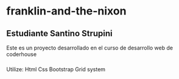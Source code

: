 # franklin-and-the-nixon
## Estudiante Santino Strupini 
Este es un proyecto desarrollado en el curso de desarrollo web de coderhouse
### 
Utilize:
Html
Css
Bootstrap
Grid system